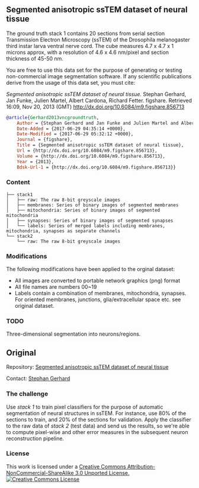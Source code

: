 Segmented anisotropic ssTEM dataset of neural tissue
----------------------------------------------------

The ground truth stack 1 contains 20 sections from serial section Transmission Electron Microscopy (ssTEM) of the Drosophila melanogaster third instar larva ventral nerve cord. The cube measures 4.7 x 4.7 x 1 microns approx, with a resolution of 4.6 x 4.6 nm/pixel and section thickness of 45-50 nm.

You are free to use this data set for the purpose of generating or testing non-commercial image segmentation software. If any scientific publications derive from the usage of this data set, you must cite:

*Segmented anisotropic ssTEM dataset of neural tissue.* Stephan Gerhard, Jan Funke, Julien Martel, Albert Cardona, Richard Fetter. figshare. Retrieved 16:09, Nov 20, 2013 (GMT) http://dx.doi.org/10.6084/m9.figshare.856713


```bibtex
@article{Gerhard2013vncgroundtruth,
	Author = {Stephan Gerhard and Jan Funke and Julien Martel and Albert Cardona and Richard Fetter},
	Date-Added = {2017-06-29 04:35:14 +0000},
	Date-Modified = {2017-06-29 05:32:12 +0000},
	Journal = {figshare},
	Title = {Segmented anisotropic ssTEM dataset of neural tissue},
	Url = {http://dx.doi.org/10.6084/m9.figshare.856713},
	Volume = {http://dx.doi.org/10.6084/m9.figshare.856713},
	Year = {2013},
	Bdsk-Url-1 = {http://dx.doi.org/10.6084/m9.figshare.856713}}
```

### Content
  
```
├── stack1
│   ├── raw: The raw 8-bit greyscale images
│   ├── membranes: Series of binary images of segmented membranes
│   ├── mitochondria: Series of binary images of segmented mitochondria
│   ├── synapses: Series of binary images of segmented synapses
│   └── labels: Series of merged labels including membranes, mitochondria, synapses as separate channels
└── stack2
    └── raw: The raw 8-bit greyscale images
```

### Modifications

The following modifications have been applied to the orginal dataset:
- All images are converted to portable network graphics (png) format
- All file names are numbers 00~19
- Labels contain a combination of membranes, mitochondria, synapses. For oriented membranes, junctions, glia/extracellular space etc. see original dataset.

### TODO

Three-dimensional segmentation into neurons/regions.

## Original

Repository: [Segmented anisotropic ssTEM dataset of neural tissue](https://github.com/unidesigner/groundtruth-drosophila-vnc)

Contact: [Stephan Gerhard](mailto:git@unidesign.ch)

### The challenge
Use *stack 1* to train pixel classifiers for the purpose of automatic segmentation of neural structures in ssTEM. For instance, use 80% of the sections to train, and 20% of the sections for validation. Apply the classifier to the raw data of *stack 2* (test data) and send us the results, so we're able to compute pixel-wise and other error measures in the subsequent neuron reconstruction pipeline.

### License
This work is licensed under a
[Creative Commons Attribution-NonCommercial-ShareAlike 3.0 Unported License.](http://creativecommons.org/licenses/by-nc-sa/3.0/deed.en_US)
<a rel="license" href="http://creativecommons.org/licenses/by-nc-sa/3.0/deed.en_US"><img alt="Creative Commons License" style="border-width:0" src="http://i.creativecommons.org/l/by-nc-sa/3.0/88x31.png" /></a>

